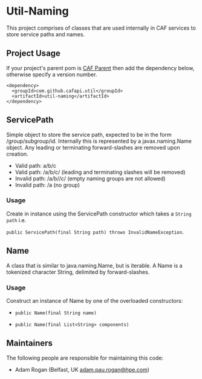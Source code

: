 # Util-Naming

This project comprises of classes that are used internally in CAF services to store service paths and names.

## Project Usage

If your project's parent pom is [CAF Parent](../caf-parent) then add the dependency below, otherwise specify a version number.

```
<dependency>
  <groupId>com.github.cafapi.util</groupId>
  <artifactId>util-naming</artifactId>
</dependency>
```

## ServicePath

Simple object to store the service path, expected to be in the form /group/subgroup/id. Internally this is represented by a javax.naming.Name object. Any leading or terminating forward-slashes are removed upon creation. 

- Valid path: a/b/c
- Valid path: /a/b/c/ (leading and terminating slashes will be removed)
- Invalid path: /a/b//c/ (empty naming groups are not allowed)
- Invalid path: /a (no group)

### Usage

Create in instance using the ServicePath constructor which takes a `String path` i.e. 

`public ServicePath(final String path) throws InvalidNameException`. 

## Name

A class that is similar to java.naming.Name, but is iterable. A Name is a tokenized character String, delimited by forward-slashes.

### Usage

Construct an instance of Name by one of the overloaded constructors:

- `public Name(final String name)`

- `public Name(final List<String> components)`

## Maintainers

The following people are responsible for maintaining this code:

- Adam Rogan (Belfast, UK adam.pau.rogan@hpe.com)
